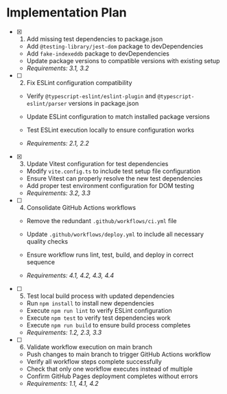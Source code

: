 # Implementation Plan

- [x] 1. Add missing test dependencies to package.json


  - Add `@testing-library/jest-dom` package to devDependencies
  - Add `fake-indexeddb` package to devDependencies  
  - Update package versions to compatible versions with existing setup
  - _Requirements: 3.1, 3.2_



- [ ] 2. Fix ESLint configuration compatibility
  - Verify `@typescript-eslint/eslint-plugin` and `@typescript-eslint/parser` versions in package.json
  - Update ESLint configuration to match installed package versions


  - Test ESLint execution locally to ensure configuration works
  - _Requirements: 2.1, 2.2_

- [x] 3. Update Vitest configuration for test dependencies


  - Modify `vite.config.ts` to include test setup file configuration
  - Ensure Vitest can properly resolve the new test dependencies
  - Add proper test environment configuration for DOM testing
  - _Requirements: 3.2, 3.3_



- [ ] 4. Consolidate GitHub Actions workflows
  - Remove the redundant `.github/workflows/ci.yml` file
  - Update `.github/workflows/deploy.yml` to include all necessary quality checks
  - Ensure workflow runs lint, test, build, and deploy in correct sequence



  - _Requirements: 4.1, 4.2, 4.3, 4.4_

- [ ] 5. Test local build process with updated dependencies
  - Run `npm install` to install new dependencies
  - Execute `npm run lint` to verify ESLint configuration
  - Execute `npm test` to verify test dependencies work
  - Execute `npm run build` to ensure build process completes
  - _Requirements: 1.2, 2.3, 3.3_

- [ ] 6. Validate workflow execution on main branch
  - Push changes to main branch to trigger GitHub Actions workflow
  - Verify all workflow steps complete successfully
  - Check that only one workflow executes instead of multiple
  - Confirm GitHub Pages deployment completes without errors
  - _Requirements: 1.1, 4.1, 4.2_
